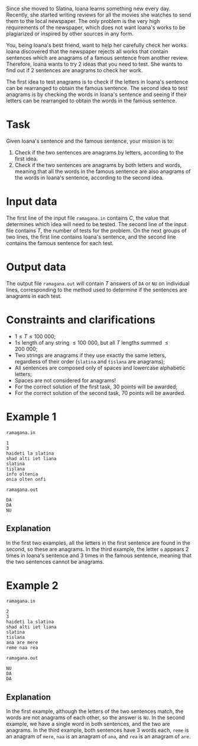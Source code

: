Since she moved to Slatina, Ioana learns something new every day. Recently, she started writing reviews for all the movies she watches to send them to the local newspaper. The only problem is the very high requirements of the newspaper, which does not want Ioana's works to be plagiarized or inspired by other sources in any form.

You, being Ioana's best friend, want to help her carefully check her works. Ioana discovered that the newspaper rejects all works that contain sentences which are anagrams of a famous sentence from another review. Therefore, Ioana wants to try 2 ideas that you need to test. She wants to find out if 2 sentences are anagrams to check her work.

The first idea to test anagrams is to check if the letters in Ioana's sentence can be rearranged to obtain the famous sentence. The second idea to test anagrams is by checking the words in Ioana's sentence and seeing if their letters can be rearranged to obtain the words in the famous sentence.

# Task

Given Ioana's sentence and the famous sentence, your mission is to:
1. Check if the two sentences are anagrams by letters, according to the first idea.
2. Check if the two sentences are anagrams by both letters and words, meaning that all the words in the famous sentence are also anagrams of the words in Ioana's sentence, according to the second idea.

# Input data

The first line of the input file `ramagana.in` contains $C$, the value that determines which idea will need to be tested.
The second line of the input file contains $T$, the number of tests for the problem.
On the next groups of two lines, the first line contains Ioana's sentence, and the second line contains the famous sentence for each test.

# Output data

The output file `ramagana.out` will contain $T$ answers of `DA` or `NU` on individual lines, corresponding to the method used to determine if the sentences are anagrams in each test.

# Constraints and clarifications

* $1 \leq T \leq 100\ 000$;
* $1 \leq$ length of any string $\leq 100\ 000$, but all $T$ lengths summed $\leq 200\ 000$;
* Two strings are anagrams if they use exactly the same letters, regardless of their order (`slatina` and `tislana` are anagrams);
* All sentences are composed only of spaces and lowercase alphabetic letters;
* Spaces are not considered for anagrams!
* For the correct solution of the first task, $30$ points will be awarded;
* For the correct solution of the second task, $70$ points will be awarded.

# Example 1

`ramagana.in`
```
1
3
haideti la slatina
shad alti iet liana
slatina
tislana
info oltenia
onia olten onfi
```

`ramagana.out`
```
DA
DA
NU
```

## Explanation

In the first two examples, all the letters in the first sentence are found in the second, so these are anagrams.
In the third example, the letter `o` appears 2 times in Ioana's sentence and 3 times in the famous sentence, meaning that the two sentences cannot be anagrams.

# Example 2

`ramagana.in`
```
2
3
haideti la slatina
shad alti iet liana
slatina
tislana
ana are mere
reme naa rea
```

`ramagana.out`
```
NU
DA
DA
```

## Explanation

In the first example, although the letters of the two sentences match, the words are not anagrams of each other, so the answer is `NU`.
In the second example, we have a single word in both sentences, and the two are anagrams.
In the third example, both sentences have 3 words each, `reme` is an anagram of `mere`, `naa` is an anagram of `ana`, and `rea` is an anagram of `are`.